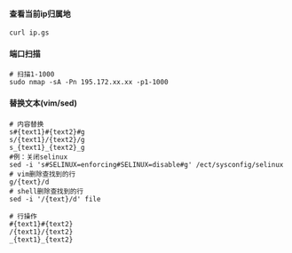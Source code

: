 #### 查看当前ip归属地
```shell
curl ip.gs
```
#### 端口扫描

```shell
# 扫描1-1000
sudo nmap -sA -Pn 195.172.xx.xx -p1-1000
```

#### 替换文本(vim/sed)

```shell
# 内容替换
s#{text1}#{text2}#g  
s/{text1}/{text2}/g
s_{text1}_{text2}_g
#例：关闭selinux
sed -i 's#SELINUX=enforcing#SELINUX=disable#g' /ect/sysconfig/selinux
# vim删除查找到的行
g/{text}/d
# shell删除查找到的行
sed -i '/{text}/d' file

# 行操作
#{text1}#{text2}
/{text1}/{text2}
_{text1}_{text2}
```

